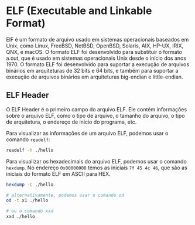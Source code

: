 # ELF (Executable and Linkable Format)

ElF é um formato de arquivo usado em sistemas operacionais baseados em Unix, como Linux, FreeBSD, NetBSD, OpenBSD, Solaris, AIX, HP-UX, IRIX, QNX, e macOS. O formato ELF foi desenvolvido para substituir o formato a.out, que é usado em sistemas operacionais Unix desde o início dos anos 1970. O formato ELF foi desenvolvido para suportar a execução de arquivos binários em arquiteturas de 32 bits e 64 bits, e também para suportar a execução de arquivos binários em arquiteturas big-endian e little-endian.

## ELF Header

O ELF Header é o primeiro campo do arquivo ELF. Ele contém informações sobre o arquivo ELF, como o tipo de arquivo, o tamanho do arquivo, o tipo de arquitetura, o endereço de início do programa, etc.

Para visualizar as informações de um arquivo ELF, podemos usar o comando `readelf`:

```bash
readelf -h ./hello
```

Para visualizar os hexadecimais do arquivo ELF, podemos usar o comando `hexdump`. No endereço `0x00000000` temos as iniciais `7f 45 4c 46`, que são as iniciais do formato ELF em ASCII para HEX.

```bash
hexdump -C ./hello

# alternativamente, podemos usar o comando od
od -t x1 ./hello

# ou o comando xxd
xxd ./hello
```